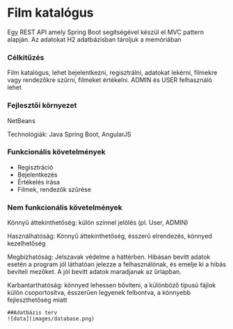 # Film katalógus

Egy REST API amely Spring Boot segítségével készül el MVC pattern alapján. Az adatokat H2 adatbázisban tároljuk a memóriában

### Célkitűzés

Film katalógus, lehet bejelentkezni, regisztrálni, adatokat lekérni, filmekre vagy rendezőkre szűrni, filmeket értékelni.
ADMIN és USER felhasználó lehet

### Fejlesztői környezet
    
NetBeans

Technológiák:  Java Spring Boot, AngularJS

### Funkcionális követelmények
 * Regisztráció
* Bejelentkezés
* Értékelés írása
* Filmek, rendezők szűrése

### Nem funkcionális követelmények
Könnyű áttekinthetőség: külön színnel jelölés (pl. User, ADMIN)

Használhatóság: Könnyű áttekinthetőség, ésszerű elrendezés, könnyed kezelhetőség

Megbízhatóság: Jelszavak védelme a háttérben. Hibásan bevitt adatok esetén a program jól láthatóan
jelezze a felhasználónak, és emelje ki a hibás beviteli mezőket. A jól bevitt adatok maradjanak az
űrlapban.

Karbantarthatóság: könnyed lehessen bővíteni, a különböző típusú fájlok külön csoportosítva,
ésszerűen legyenek felbontva, a könnyebb fejleszthetőség miatt
 ```
##Adatbázis terv
![data](images/database.png)

